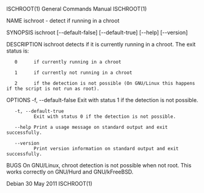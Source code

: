 ISCHROOT(1)                                                   General Commands Manual                                                  ISCHROOT(1)

NAME
       ischroot - detect if running in a chroot

SYNOPSIS
       ischroot [--default-false] [--default-true] [--help] [--version]

DESCRIPTION
       ischroot detects if it is currently running in a chroot. The exit status is:

       0      if currently running in a chroot

       1      if currently not running in a chroot

       2      if the detection is not possible (On GNU/Linux this happens if the script is not run as root).

OPTIONS
       -f, --default-false
              Exit with status 1 if the detection is not possible.

       -t, --default-true
              Exit with status 0 if the detection is not possible.

       --help Print a usage message on standard output and exit successfully.

       --version
              Print version information on standard output and exit successfully.

BUGS
       On GNU/Linux, chroot detection is not possible when not root. This works correctly on GNU/Hurd and GNU/kFreeBSD.

Debian                                                              30 May 2011                                                        ISCHROOT(1)
